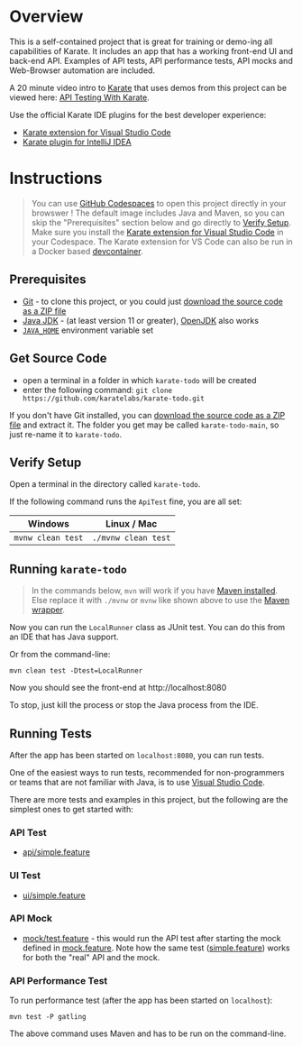 # Overview

This is a self-contained project that is great for training or demo-ing all capabilities of Karate. It includes an app that has a working front-end UI and back-end API. Examples of API tests, API performance tests, API mocks and Web-Browser automation are included.

A 20 minute video intro to [Karate](https://www.karatelabs.io) that uses demos from this project can be viewed here: [API Testing With Karate](https://youtu.be/WT4gg7Jutzg).

Use the official Karate IDE plugins for the best developer experience:

* [Karate extension for Visual Studio Code](https://marketplace.visualstudio.com/items?itemName=karatelabs.karate)
* [Karate plugin for IntelliJ IDEA](https://plugins.jetbrains.com/plugin/19232-karate)

# Instructions

> You can use [GitHub Codespaces](https://github.com/karatelabs/karate/wiki/Get-Started:-GitHub-Codespaces) to open this project directly in your browswer ! The default image includes Java and Maven, so you can skip the "Prerequisites" section below and go directly to [Verify Setup](#verify-setup). Make sure you install the [Karate extension for Visual Studio Code](https://marketplace.visualstudio.com/items?itemName=karatelabs.karate) in your Codespace. The Karate extension for VS Code can also be run in a Docker based [devcontainer](https://code.visualstudio.com/docs/devcontainers/containers).

## Prerequisites
* [Git](https://git-scm.com/download) - to clone this project, or you could just [download the source code as a ZIP file](https://github.com/karatelabs/karate-todo/archive/refs/heads/main.zip)
* [Java JDK](https://www.oracle.com/java/technologies/downloads) - (at least version 11 or greater), [OpenJDK](https://jdk.java.net/) also works
* [`JAVA_HOME`](https://www.baeldung.com/java-home-on-windows-7-8-10-mac-os-x-linux) environment variable set

## Get Source Code
* open a terminal in a folder in which `karate-todo` will be created
* enter the following command: `git clone https://github.com/karatelabs/karate-todo.git`

If you don't have Git installed, you can [download the source code as a ZIP file](https://github.com/karatelabs/karate-todo/archive/refs/heads/main.zip) and extract it. The folder you get may be called `karate-todo-main`, so just re-name it to `karate-todo`.

## Verify Setup
Open a terminal in the directory called `karate-todo`.

If the following command runs the `ApiTest` fine, you are all set:

| Windows | Linux / Mac |
| ------- | ----------- |
| `mvnw clean test` | `./mvnw clean test` |

## Running `karate-todo`

> In the commands below, `mvn` will work if you have [Maven installed](https://maven.apache.org/install.html). Else replace it with `./mvnw` or `mvnw` like shown above to use the [Maven wrapper](https://maven.apache.org/wrapper).

Now you can run the `LocalRunner` class as  JUnit test. You can do this from an IDE that has Java support.

Or from the command-line:

```
mvn clean test -Dtest=LocalRunner
```

Now you should see the front-end at http://localhost:8080

To stop, just kill the process or stop the Java process from the IDE.

## Running Tests
After the app has been started on `localhost:8080`, you can run tests. 

One of the easiest ways to run tests, recommended for non-programmers or teams that are not familiar with Java, is to use [Visual Studio Code](https://github.com/karatelabs/karate/wiki/Get-Started:-Visual-Studio-Code).

There are more tests and examples in this project, but the following are the simplest ones to get started with:

### API Test
* [api/simple.feature](src/test/java/app/api/simple/simple.feature)

### UI Test
* [ui/simple.feature](src/test/java/app/ui/simple/simple.feature)

### API Mock
* [mock/test.feature](src/test/java/app/mock/test.feature) - this would run the API test after starting the mock defined in [mock.feature](src/test/java/app/mock/mock.feature). Note how the same test ([simple.feature](src/test/java/app/api/simple/simple.feature)) works for both the "real" API and the mock.

### API Performance Test
To run performance test (after the app has been started on `localhost`):

```
mvn test -P gatling
```

The above command uses Maven and has to be run on the command-line.